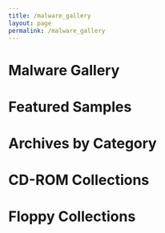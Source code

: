 ```yaml
---
title: /malware_gallery
layout: page
permalink: /malware_gallery
---
```


# Malware Gallery

# Featured Samples

# Archives by Category

# CD-ROM Collections

# Floppy Collections
